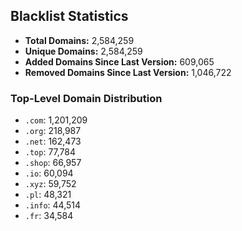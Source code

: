 ## Blacklist Statistics

- **Total Domains:** 2,584,259
- **Unique Domains:** 2,584,259
- **Added Domains Since Last Version:** 609,065
- **Removed Domains Since Last Version:** 1,046,722

### Top-Level Domain Distribution

-  `.com`: 1,201,209
-  `.org`: 218,987
-  `.net`: 162,473
-  `.top`: 77,784
-  `.shop`: 66,957
-  `.io`: 60,094
-  `.xyz`: 59,752
-  `.pl`: 48,321
-  `.info`: 44,514
-  `.fr`: 34,584
